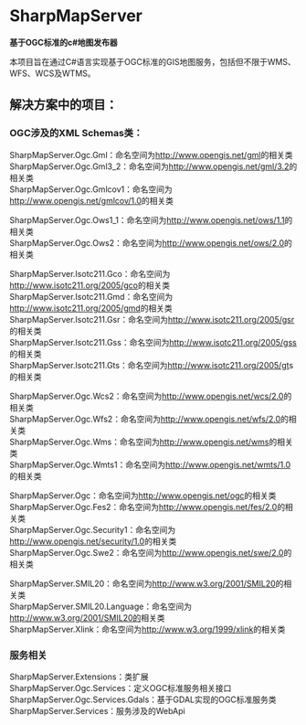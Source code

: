 # SharpMapServer

**基于OGC标准的c#地图发布器**

本项目旨在通过C#语言实现基于OGC标准的GIS地图服务，包括但不限于WMS、WFS、WCS及WTMS。


## 解决方案中的项目：
### OGC涉及的XML Schemas类：
SharpMapServer.Ogc.Gml：命名空间为<u>http://www.opengis.net/gml</u>的相关类  
SharpMapServer.Ogc.Gml3_2：命名空间为<u>http://www.opengis.net/gml/3.2</u>的相关类  
SharpMapServer.Ogc.Gmlcov1：命名空间为<u>http://www.opengis.net/gmlcov/1.0</u>的相关类  

SharpMapServer.Ogc.Ows1_1：命名空间为<u>http://www.opengis.net/ows/1.1</u>的相关类  
SharpMapServer.Ogc.Ows2：命名空间为<u>http://www.opengis.net/ows/2.0</u>的相关类  

SharpMapServer.Isotc211.Gco：命名空间为<u>http://www.isotc211.org/2005/gco</u>的相关类  
SharpMapServer.Isotc211.Gmd：命名空间为<u>http://www.isotc211.org/2005/gmd</u>的相关类  
SharpMapServer.Isotc211.Gsr：命名空间为<u>http://www.isotc211.org/2005/gsr</u>的相关类  
SharpMapServer.Isotc211.Gss：命名空间为<u>http://www.isotc211.org/2005/gss</u>的相关类  
SharpMapServer.Isotc211.Gts：命名空间为<u>http://www.isotc211.org/2005/gt</u>s的相关类  

SharpMapServer.Ogc.Wcs2：命名空间为<u>http://www.opengis.net/wcs/2.0</u>的相关类  
SharpMapServer.Ogc.Wfs2：命名空间为<u>http://www.opengis.net/wfs/2.0</u>的相关类  
SharpMapServer.Ogc.Wms：命名空间为<u>http://www.opengis.net/wms</u>的相关类  
SharpMapServer.Ogc.Wmts1：命名空间为<u>http://www.opengis.net/wmts/1.0</u>的相关类  

SharpMapServer.Ogc：命名空间为<u>http://www.opengis.net/ogc</u>的相关类  
SharpMapServer.Ogc.Fes2：命名空间为<u>http://www.opengis.net/fes/2.0</u>的相关类  
SharpMapServer.Ogc.Security1：命名空间为<u>http://www.opengis.net/security/1.0</u>的相关类  
SharpMapServer.Ogc.Swe2：命名空间为<u>http://www.opengis.net/swe/2.0</u>的相关类  

SharpMapServer.SMIL20：命名空间为<u>http://www.w3.org/2001/SMIL20</u>的相关类  
SharpMapServer.SMIL20.Language：命名空间为<u>http://www.w3.org/2001/SMIL20的</u>相关类  
SharpMapServer.Xlink：命名空间为<u>http://www.w3.org/1999/xlink</u>的相关类  

### 服务相关
SharpMapServer.Extensions：类扩展  
SharpMapServer.Ogc.Services：定义OGC标准服务相关接口  
SharpMapServer.Ogc.Services.Gdals：基于GDAL实现的OGC标准服务类  
SharpMapServer.Services：服务涉及的WebApi  
